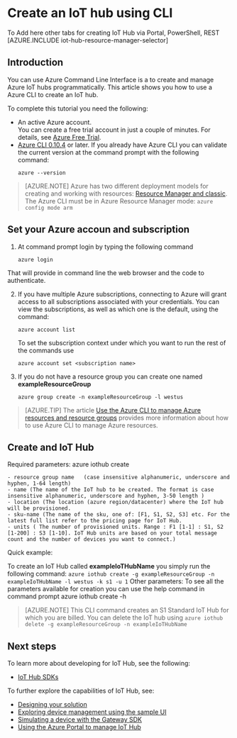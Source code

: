 <properties
	pageTitle="Create an IoT Hub using CLI | Microsoft Azure"
	description="Follow this article to create an IoT Hub using the Azure Command Line Interface."
	services="iot-hub"
	documentationCenter=".net"
	authors="BeatriceOltean"
	manager="timlt"
	editor=""/>

<tags
     ms.service="iot-hub"
     ms.devlang="multiple"
     ms.topic="article"
     ms.tgt_pltfrm="na"
     ms.workload="na"
     ms.date="09/21/2016"
     ms.author="boltean"/>

# Create an IoT hub using CLI

To Add here other tabs for creating IoT Hub via Portal, PowerShell, REST
[AZURE.INCLUDE iot-hub-resource-manager-selector]

## Introduction

You can use Azure Command Line Interface is a to create and manage Azure IoT hubs programmatically. This article shows you how to use a Azure CLI to create an IoT hub.

To complete this tutorial you need the following:

- An active Azure account. <br/>You can create a free trial account in just a couple of minutes. For details, see [Azure Free Trial][lnk-free-trial].
- [Azure CLI 0.10.4][lnk-CLI-install] or later. If you already have Azure CLI you can validate the current version at the command prompt with the following command: 
    ```
    azure --version
    ```
> [AZURE.NOTE] Azure has two different deployment models for creating and working with resources:  [Resource Manager and classic](../resource-manager-deployment-model.md). The Azure CLI must be in Azure Resource Manager mode:
    ```
    azure config mode arm
    ```
## Set your Azure accoun and subscription 

1. At command prompt login by typing the following command
    ```
    azure login
    ```
That will provide in command line the web browser and the code to authenticate.

2. If you have multiple Azure subscriptions, connecting to Azure will grant access to all subscriptions associated with your credentials. You can view the subscriptions, as well as which one is the default, using the command:
    ```
    azure account list 
    ```
    To set the subscription context under which you want to run the rest of the commands use
    ```
    azure account set <subscription name>
    ```

3. If you do not have a resource group you can create one named **exampleResourceGroup** 
    ```
    azure group create -n exampleResourceGroup -l westus
     ```

> [AZURE.TIP] The article [Use the Azure CLI to manage Azure resources and resource groups][lnk-CLI-arm] provides more information about how to use Azure CLI to manage Azure resources. 


## Create and IoT Hub
Required parameters:
 azure iothub create <resource-group> <name> <location> <sku-name> <units>  

	- resource group name   (case insensitive alphanumeric, underscore and hyphen, 1-64 length)
	- name (The name of the IoT hub to be created. The format is case insensitive alphanumeric, underscore and hyphen, 3-50 length )
	- location (The location (azure region/datacenter) where the IoT hub will be provisioned.
	- sku-name (The name of the sku, one of: [F1, S1, S2, S3] etc. For the latest full list refer to the pricing page for IoT Hub.
    - units ( The number of provisioned units. Range : F1 [1-1] : S1, S2 [1-200] : S3 [1-10]. IoT Hub units are based on your total message count and the number of devices you want to connect.)

Quick example:

 To create an IoT Hub called **exampleIoTHubName** you simply run the following command:
    ```
    azure iothub create -g exampleResourceGroup -n exampleIoTHubName -l westus -k s1 -u 1
    ```
Other parameters:
To see all the parameters available for creation you can use the help command in command prompt
	azure iothub create -h 

> [AZURE.NOTE] This CLI command creates an S1 Standard IoT Hub for which you are billed. You can delete the IoT hub using
    ```
    azure iothub delete -g exampleResourceGroup -n exampleIoTHubName
    ```
## Next steps
To learn more about developing for IoT Hub, see the following:
- [IoT Hub SDKs][lnk-sdks]

To further explore the capabilities of IoT Hub, see:

- [Designing your solution][lnk-design]
- [Exploring device management using the sample UI][lnk-dmui]
- [Simulating a device with the Gateway SDK][lnk-gateway]
- [Using the Azure Portal to manage IoT Hub][lnk-portal]

<!-- Links -->
[lnk-free-trial]: https://azure.microsoft.com/pricing/free-trial/
[lnk-azure-portal]: https://portal.azure.com/
[lnk-status]: https://azure.microsoft.com/status/
[lnk-CLI-install]: ../xplat-cli-install.md
[lnk-rest-api]: https://msdn.microsoft.com/library/mt589014.aspx
[lnk-azure-rm-overview]: ../resource-group-overview.md
[lnk-CLI-arm]: ../xplat-cli-azure-resource-manager.md

[lnk-sdks]: iot-hub-sdks-summary.md

[lnk-design]: iot-hub-guidance.md
[lnk-dmui]: iot-hub-device-management-ui-sample.md
[lnk-gateway]: iot-hub-linux-gateway-sdk-simulated-device.md
[lnk-portal]: iot-hub-manage-through-portal.md
